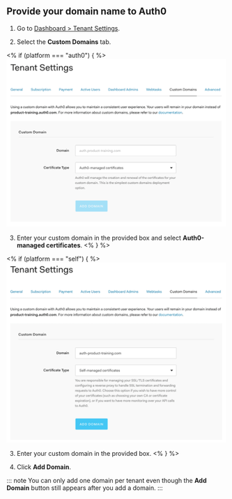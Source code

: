 ## Provide your domain name to Auth0

1. Go to [Dashboard > Tenant Settings](${manage_url}/#/tenant). 

2. Select the **Custom Domains** tab.

  <% if (platform === "auth0") { %>
  ![Tenant Settings](/media/articles/custom-domains/custom-domains.png)

3. Enter your custom domain in the provided box and select **Auth0-managed certificates**. 
  <%  } %>

  <% if (platform === "self") { %>
  ![Tenant Settings](/media/articles/custom-domains/custom-domains-self-managed.png)

3. Enter your custom domain in the provided box. 
  <% } %>

4. Click **Add Domain**.

  ::: note
  You can only add one domain per tenant even though the **Add Domain** button still appears after you add a domain.
  :::
